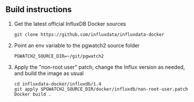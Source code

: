 ## Build instructions 

1. Get the latest official InfluxDB Docker sources
    ```
    git clone https://github.com/influxdata/influxdata-docker
    ```

1. Point an env variable to the pgwatch2 source folder
    ```
    PGWATCH2_SOURCE_DIR=~/git/pgwatch2
    ```

1. Apply the "non-root user" patch, change the Influx version as needed, and build the image as usual  
    ```    
    cd influxdata-docker/influxdb/1.4
    git apply $PGWATCH2_SOURCE_DIR/docker/influxdb/non-root-user.patch
    Docker build .
    ```
